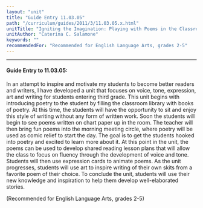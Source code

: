 ```yaml
---
layout: "unit"
title: "Guide Entry 11.03.05"
path: "/curriculum/guides/2011/3/11.03.05.x.html"
unitTitle: "Igniting the Imagination: Playing with Poems in the Classroom"
unitAuthor: "Caterina C. Salamone"
keywords: ""
recommendedFor: "Recommended for English Language Arts, grades 2-5"
---
```

<body>
<hr/>
<h4>
Guide Entry to 11.03.05:
</h4>
<p>
In an attempt to inspire and motivate my students to become better readers and writers, I have developed a unit that focuses on voice, tone, expression, art and writing for students entering third grade. This unit begins with introducing poetry to the student by filling the classroom library with books of poetry. At this time, the students will have the opportunity to sit and enjoy this style of writing without any form of written work. Soon the students will begin to see poems written on chart paper up in the room. The teacher will then bring fun poems into the morning meeting circle, where poetry will be used as comic relief to start the day. The goal is to get the students hooked into poetry and excited to learn more about it. At this point in the unit, the poems can be used to develop shared reading lesson plans that will allow the class to focus on fluency through the development of voice and tone. Students will then use expression cards to animate poems. As the unit progresses, students will use art to inspire writing of their own skits from a favorite poem of their choice. To conclude the unit, students will use their new knowledge and inspiration to help them develop well-elaborated stories.
</p>
<p>
(Recommended for English Language Arts, grades 2-5)
</p>
</body>